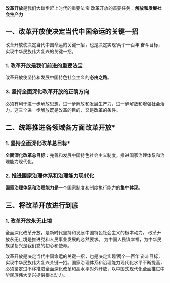 **改革开放**是我们大踏步赶上时代的重要法宝
改革开放的首要任务：**解放和发展社会生产力**
## 一、改革开放使决定当代中国命运的关键一招
改革开放使决定当代中国命运的关键一招，也是决定实现‘两个一百年’奋斗目标，实现中华民族伟大复兴的关键一招。
### 1. 改革开放是我们前进的重要法宝
改革开放使坚持和发展中国特色社会主义的**必由之路**。
### 3. 坚持全面深化改革开放的正确方向
必须有利于进一步解放思想，进一步解放和发展生产力，进一步解放和增强社会活力。这三个进一步解放既是改革的目的，又是改革的条件。
## 二、统筹推进各领域各方面改革开放*
### 1. 坚持全面深化改革总目标*
**全面深化改革总目标**：完善和发展中国特色社会主义制度，推进国家治理体系和治理能力现代化。
### 2. 推进国家治理体系和治理能力现代化
**国家治理体系和治理能力是**一个国家制度和制度执行能力的**集中体现**。
## 三、将改革开放进行到底
### 1. 改革开放永无止境
全面深化改革开放，是新时代坚持和发展中国特色社会主义的根本动力。
改革开放永无止境是推进党和人民事业发展的必然要求。
为中国人民谋幸福，为中华民族谋复兴是我们党的初心和使命。

改革开放是决定当代中国命运的关键一招，也是决定实现‘两个一百年’奋斗目标，实现中华民族伟大复兴关键一招。国家治理体系和治理能力现代化水平不断提高，必须鉴定过不移推进全面深化改革和高水平对外开放，以中国式现代化全面推进中华民族伟大复兴提供根本动力。

